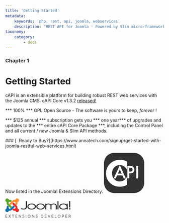 ```yaml
---
title: 'Getting Started'
metadata:
    keywords: 'php, rest, api, joomla, webservices'
    description: 'REST API for Joomla - Powered by Slim micro-framework - cAPI is an extensible platform for building robust RESTful web services powered by the Joomla CMS.'
taxonomy:
    category:
        - docs
---
```


### Chapter 1

# Getting Started
cAPI is an extensible platform for building robust REST web services with the Joomla CMS. <span class="fa fa-arrow-right"></span> cAPI Core v1.3.2 [released!](https://www.annatech.com/capi-core.html)

*** 100% *** GPL Open Source - The software is yours to keep, _forever_   <span class="fa fa-heart"></span> !

*** $125 annual *** subscription gets you *** one year*** of upgrades and updates to the *** entire cAPI Core Package ***,  including the Control Panel and all current / new Joomla & Slim API methods.
<div style="text-align:center;"><a href="https://www.annatech.com/signup/get-started-with-joomla-restful-web-services.html"><i class="fa fa-cart-arrow-down fa-4x"></i></a></div>
### [&nbsp;&nbsp;Ready to Buy?](https://www.annatech.com/signup/get-started-with-joomla-restful-web-services.html)

Now listed in the Joomla! Extensions Directory.
[![](capi-logo-v2-333333-128.png)](https://extensions.joomla.org/extensions/extension/capi-core-rest-api)

[![](joomla-extensions-developer.png)](https://extensions.joomla.org/profile/profile/details/293249/)
